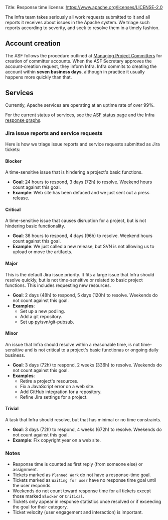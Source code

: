 Title: Response time
license: https://www.apache.org/licenses/LICENSE-2.0

The Infra team takes seriously all work requests submitted to it and all reports it receives about issues in the Apache system. We triage such reports according to severity, and seek to resolve them in a timely fashion.

## Account creation

The ASF follows the procedure outlined at <a href="https://infra.apache.org/managing-committers.html" target="_blank">Managing Project Committers</a> for creation of committer accounts. When the ASF Secretary approves the account-creation request, they inform Infra. Infra commits to creating the account within **seven business days**, although in practice it usually happens more quickly than that.

## Services

Currently, Apache services are operating at an uptime rate of over 99%.

For the current status of services, see <a href="https://status.apache.org/" target="_blank">the ASF status page</a> and the Infra <a href="https://www.apache.org/uptime/" target="_blank">response graphs</a>.

### Jira issue reports and service requests

Here is how we triage issue reports and service requests submitted as Jira tickets:

#### Blocker
A time-sensitive issue that is hindering a project's basic functions.

  - **Goal**: 24 hours to respond, 3 days (72h) to resolve. Weekend hours count against this goal.
  - **Example**: Web site has been defaced and we just sent out a press release.

#### Critical
A time-sensitive issue that causes disruption for a project, but is not hindering basic functionality.

  - **Goal**: 36 hours to respond, 4 days (96h) to resolve. Weekend hours count against this goal.
  - **Example**: We just called a new release, but SVN is not allowing us to upload or move the artifacts.

#### Major
This is the default Jira issue priority. It fits a large issue that Infra should resolve quickly, but is not time-sensitive or related to basic project functions. This includes requesting new resources.

  - **Goal**: 2 days (48h) to respond, 5 days (120h) to resolve. Weekends do not count against this goal.
  - **Examples**:
    - Set up a new podling.
    - Add a git repository.
    - Set up py/svn/git-pubsub.

#### Minor 
An issue that Infra should resolve within a reasonable time, is not time-sensitive and is not critical to a project's basic functionas or ongoing daily business.

  - **Goal**: 3 days (72h) to respond, 2 weeks (336h) to resolve. Weekends do not count against this goal.
  - **Examples**:
    - Retire a project's resources.
    - Fix a JavaScript error on a web site.
    - Add GitHub integration for a repository.
    - Refine Jira settings for a project.

#### Trivial
A task that Infra should resolve, but that has minimal or no time constraints.

  - **Goal**: 3 days (72h) to respond, 4 weeks (672h) to resolve. Weekends do not count against this goal.
  - **Example**: Fix copyright year on a web site.
  
### Notes

  - Response time is counted as first reply (from someone else) or assignment.
  - Tickets marked as `Planned Work` do not have a response-time goal.
  - Tickets marked as `Waiting for user` have no response time goal until the user responds.
  - Weekends do not count toward response time for all tickets except those marked `Blocker` or `Critical`.
  - Tickets only appear in response statistics once resolved or if exceeding the goal for their category.
  - Ticket velocity (user engagement and interaction) is important.
